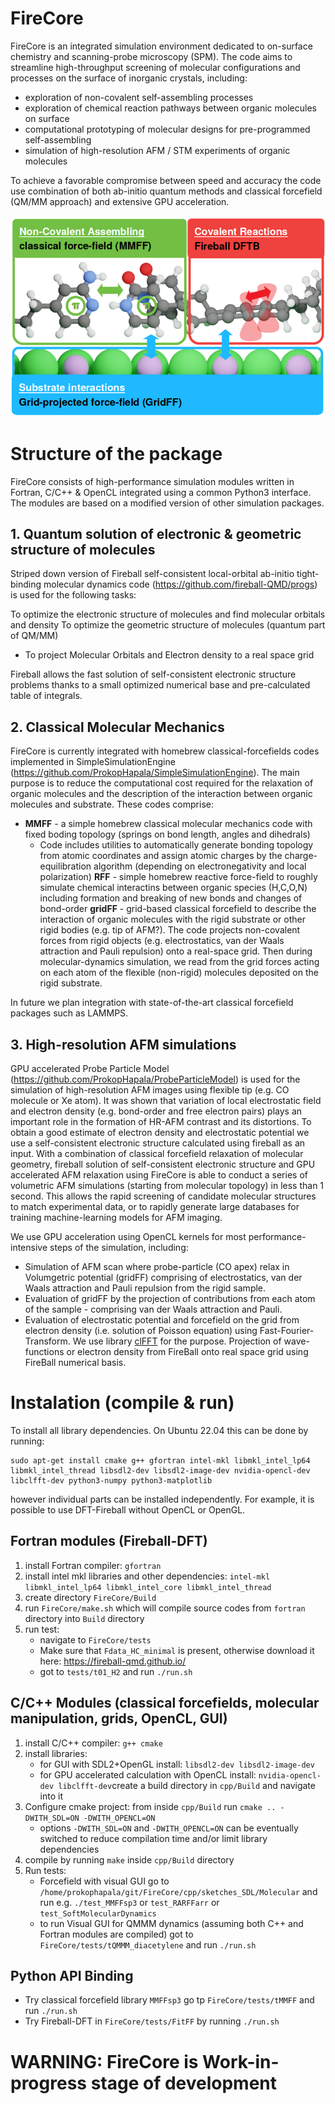# FireCore

FireCore is an integrated simulation environment dedicated to on-surface chemistry and scanning-probe microscopy (SPM). The code aims to streamline high-throughput screening of molecular configurations and processes on the surface of inorganic crystals, including:

* exploration of non-covalent self-assembling processes
* exploration of chemical reaction pathways between organic molecules on surface
* computational prototyping of molecular designs for pre-programmed self-assembling
* simulation of high-resolution AFM / STM experiments of organic molecules

To achieve a favorable compromise between speed and accuracy the code use combination of both ab-initio quantum methods and classical forcefield (QM/MM approach) and extensive GPU acceleration.

![Schematic illustration of different aspects of on-surface chemistry simulations, and methods used for their efficient description.](Software_Schematic.png?raw=true "Schematic illustration of different aspects of on-surface chemistry simulations, and methods used for their efficient description.")

# Structure of the package

FireCore consists of high-performance simulation modules written in Fortran, C/C++ & OpenCL integrated using a common Python3 interface. The modules are based on a modified version of other simulation packages.

## 1. Quantum solution of electronic & geometric structure of molecules

Striped down version of Fireball self-consistent local-orbital ab-initio tight-binding molecular dynamics code (https://github.com/fireball-QMD/progs) is used for the following tasks:

To optimize the electronic structure of molecules and find molecular orbitals and density
To optimize the geometric structure of molecules (quantum part of QM/MM)
* To project Molecular Orbitals and Electron density to a real space grid

Fireball allows the fast solution of self-consistent electronic structure problems thanks to a small optimized numerical base and pre-calculated table of integrals.

## 2. Classical Molecular Mechanics

FireCore is currently integrated with homebrew classical-forcefields codes implemented in SimpleSimulationEngine (https://github.com/ProkopHapala/SimpleSimulationEngine). The main purpose is to reduce the computational cost required for the relaxation of organic molecules and the description of the interaction between organic molecules and substrate. These codes comprise:

* **MMFF** - a simple homebrew classical molecular mechanics code with fixed boding topology (springs on bond length, angles and dihedrals)
    *  Code includes utilities to automatically generate bonding topology from atomic coordinates and assign atomic charges by the charge-equilibration algorithm (depending on electronegativity and local polarization) **RFF** - simple homebrew reactive force-field to roughly simulate chemical interactins between organic species (H,C,O,N) including formation and breaking of new bonds and changes of bond-order
**gridFF** - grid-based classical forcefield to describe the interaction of organic molecules with the rigid substrate or other rigid bodies (e.g. tip of AFM?). The code projects non-covalent forces from rigid objects (e.g. electrostatics, van der Waals attraction and Pauli repulsion) onto a real-space grid. Then during molecular-dynamics simulation, we read from the grid forces acting on each atom of the flexible (non-rigid) molecules deposited on the rigid substrate.

In future we plan integration with state-of-the-art classical forcefield packages such as LAMMPS.

## 3. High-resolution AFM simulations

GPU accelerated Probe Particle Model (https://github.com/ProkopHapala/ProbeParticleModel) is used for the simulation of high-resolution AFM images using flexible tip (e.g. CO molecule or Xe atom). It was shown that variation of local electrostatic field and electron density (e.g. bond-order and free electron pairs) plays an important role in the formation of HR-AFM contrast and its distortions. To obtain a good estimate of electron density and electrostatic potential we use a self-consistent electronic structure calculated using fireball as an input. With a combination of classical forcefield relaxation of molecular geometry, fireball solution of self-consistent electronic structure and GPU accelerated AFM relaxation using FireCore is able to conduct a series of volumetric AFM simulations (starting from molecular topology) in less than 1 second. This allows the rapid screening of candidate molecular structures to match experimental data, or to rapidly generate large databases for training machine-learning models for AFM imaging.

We use GPU acceleration using OpenCL kernels for most performance-intensive steps of the simulation, including:

* Simulation of AFM scan where probe-particle (CO apex) relax in Volumgetric potential (gridFF) comprising of electrostatics, van der Waals attraction and Pauli repulsion from the rigid sample.
* Evaluation of gridFF by the projection of contributions from each atom of the sample - comprising van der Waals attraction and Pauli.
* Evaluation of electrostatic potential and forcefield on the grid from electron density (i.e. solution of Poisson equation) using Fast-Fourier-Transform. We use library [clFFT](https://github.com/clMathLibraries/clFFT) for the purpose.
Projection of wave-functions or electron density from FireBall onto real space grid using FireBall numerical basis. 

# Instalation (compile & run)

To install all library dependencies. On Ubuntu 22.04 this can be done by running:
```
sudo apt-get install cmake g++ gfortran intel-mkl libmkl_intel_lp64 libmkl_intel_thread libsdl2-dev libsdl2-image-dev nvidia-opencl-dev libclfft-dev python3-numpy python3-matplotlib
```
however individual parts can be installed independently. For example, it is possible to use DFT-Fireball without OpenCL or OpenGL. 

## Fortran modules (Fireball-DFT)

1. install Fortran compiler: `gfortran`
2. install intel mkl libraries and other dependencies: `intel-mkl libmkl_intel_lp64 libmkl_intel_core libmkl_intel_thread`
3. create directory `FireCore/Build`
4. run `FireCore/make.sh` which will compile source codes from `fortran` directory into `Build` directory
5. run test:
    * navigate to `FireCore/tests`
    * Make sure that `Fdata_HC_minimal` is present, otherwise download it here: https://fireball-qmd.github.io/
    * got to `tests/t01_H2` and run `./run.sh`

## C/C++ Modules (classical forcefields, molecular manipulation, grids, OpenCL, GUI)

1. install C/C++ compiler: `g++ cmake`
2. install libraries:
    * for GUI with SDL2+OpenGL install: `libsdl2-dev libsdl2-image-dev`
    * for GPU accelerated calculation with OpenCL install: `nvidia-opencl-dev libclfft-dev`create a build directory in `cpp/Build` and navigate into it
4. Configure cmake project: from inside `cpp/Build` run     `cmake .. -DWITH_SDL=ON -DWITH_OPENCL=ON`
    * options `-DWITH_SDL=ON` and `-DWITH_OPENCL=ON` can be eventually switched to reduce compilation time and/or limit library dependencies
5. compile by running `make` inside `cpp/Build` directory
5. Run tests:
    * Forcefield with visual GUI go to `/home/prokophapala/git/FireCore/cpp/sketches_SDL/Molecular` and run e.g. `./test_MMFFsp3` or `test_RARFFarr` or `test_SoftMolecularDynamics`
    * to run Visual GUI for QMMM dynamics (assuming both C++ and Fortran modules are compiled) got to `FireCore/tests/tQMMM_diacetylene` and run `./run.sh`

## Python API Binding

* Try classical forcefield library `MMFFsp3` go tp `FireCore/tests/tMMFF` and run `./run.sh`
* Try Fireball-DFT in `FireCore/tests/FitFF` by running `./run.sh`
    
# WARNING: FireCore is Work-in-progress stage of development

